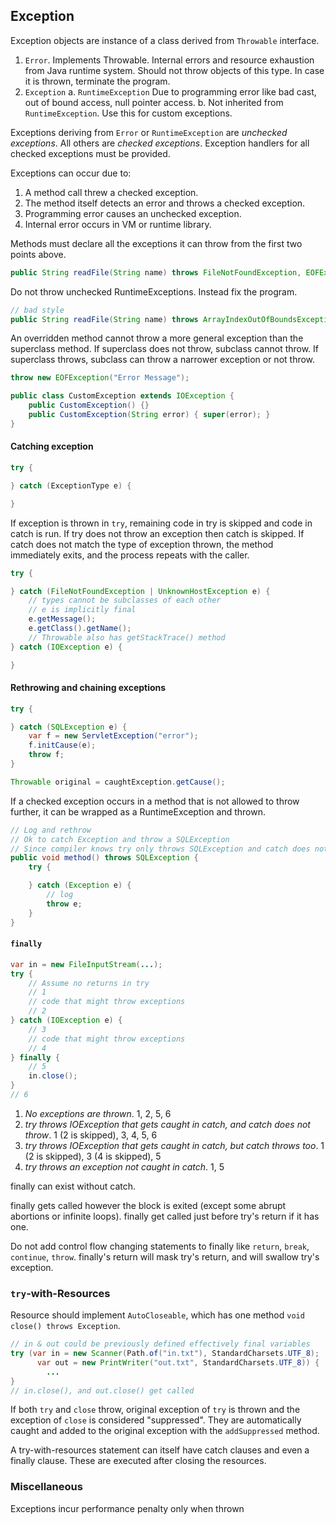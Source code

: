 ## Exception

Exception objects are instance of a class derived from `Throwable` interface.

1. `Error`. Implements Throwable. Internal errors and resource exhaustion from Java runtime system. Should not throw objects of this type. In case it is thrown, terminate the program.
2. `Exception`
    a. `RuntimeException` Due to programming error like bad cast, out of bound access, null pointer access.
    b. Not inherited from `RuntimeException`. Use this for custom exceptions.

Exceptions deriving from `Error` or `RuntimeException` are *unchecked exceptions*. All others are *checked exceptions*. Exception handlers for all checked exceptions must be provided.

Exceptions can occur due to:
1. A method call threw a checked exception.
2. The method itself detects an error and throws a checked exception.
3. Programming error causes an unchecked exception.
4. Internal error occurs in VM or runtime library.

Methods must declare all the exceptions it can throw from the first two points above.

```java
public String readFile(String name) throws FileNotFoundException, EOFException { ... }
```

Do not throw unchecked RuntimeExceptions. Instead fix the program.
```java
// bad style
public String readFile(String name) throws ArrayIndexOutOfBoundsException { ... }
```

An overridden method cannot throw a more general exception than the superclass method. If superclass does not throw, subclass cannot throw. If superclass throws, subclass can throw a narrower exception or not throw.

```java
throw new EOFException("Error Message");
```

```java
public class CustomException extends IOException {
    public CustomException() {}
    public CustomException(String error) { super(error); }
}
```

#### Catching exception

```java
try {

} catch (ExceptionType e) {

}
```
If exception is thrown in `try`, remaining code in try is skipped and code in catch is run. If try does not throw an exception then catch is skipped. If catch does not match the type of exception thrown, the method immediately exits, and the process repeats with the caller.

```java
try {

} catch (FileNotFoundException | UnknownHostException e) {
    // types cannot be subclasses of each other
    // e is implicitly final
    e.getMessage();
    e.getClass().getName();
    // Throwable also has getStackTrace() method
} catch (IOException e) {

}
```

#### Rethrowing and chaining exceptions

```java
try {

} catch (SQLException e) {
    var f = new ServletException("error");
    f.initCause(e);
    throw f;
}

Throwable original = caughtException.getCause();
```

If a checked exception occurs in a method that is not allowed to throw further, it can be wrapped as a RuntimeException and thrown.

```java
// Log and rethrow
// Ok to catch Exception and throw a SQLException
// Since compiler knows try only throws SQLException and catch does not change it 
public void method() throws SQLException { 
    try {

    } catch (Exception e) {
        // log
        throw e;
    }
}
```

#### `finally`

```java
var in = new FileInputStream(...);
try {
    // Assume no returns in try
    // 1
    // code that might throw exceptions
    // 2
} catch (IOException e) {
    // 3
    // code that might throw exceptions
    // 4
} finally {
    // 5
    in.close();
}
// 6
```

1. *No exceptions are thrown*. 1, 2, 5, 6
2. *try throws IOException that gets caught in catch, and catch does not throw*.  1 (2 is skipped), 3, 4, 5, 6
3. *try throws IOException that gets caught in catch, but catch throws too*.  1 (2 is skipped), 3 (4 is skipped), 5
4. *try throws an exception not caught in catch*. 1, 5

finally can exist without catch.

finally gets called however the block is exited (except some abrupt abortions or infinite loops). finally get called just before try's return if it has one.

Do not add control flow changing statements to finally like `return`, `break`, `continue`, `throw`. finally's return will mask try's return, and will swallow try's exception.

### `try`-with-Resources

Resource should implement `AutoCloseable`, which has one method `void close() throws Exception`.
```java
// in & out could be previously defined effectively final variables
try (var in = new Scanner(Path.of("in.txt"), StandardCharsets.UTF_8);
      var out = new PrintWriter("out.txt", StandardCharsets.UTF_8)) {
        ...
}
// in.close(), and out.close() get called
```

If both `try` and `close` throw, original exception of `try` is thrown and the exception of `close` is considered "suppressed". They are automatically caught and added to the original exception with the `addSuppressed` method.

A try-with-resources statement can itself have catch clauses and even a finally clause. These are executed after closing the resources.

### Miscellaneous

Exceptions incur performance penalty only when thrown